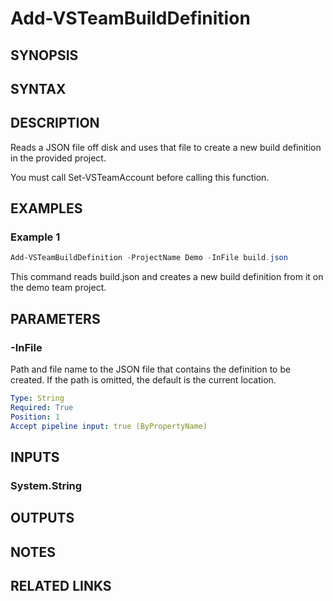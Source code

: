 <!-- #include "./common/header.md" -->

# Add-VSTeamBuildDefinition

## SYNOPSIS

<!-- #include "./synopsis/Add-VSTeamBuildDefinition.md" -->

## SYNTAX

## DESCRIPTION

Reads a JSON file off disk and uses that file to create a new build definition in the provided project.

You must call Set-VSTeamAccount before calling this function.

## EXAMPLES

### Example 1

```powershell
Add-VSTeamBuildDefinition -ProjectName Demo -InFile build.json
```

This command reads build.json and creates a new build definition from it
on the demo team project.

## PARAMETERS

<!-- #include "./params/projectName.md" -->

### -InFile

Path and file name to the JSON file that contains the definition to be created. If the path is omitted, the default is the current location.

```yaml
Type: String
Required: True
Position: 1
Accept pipeline input: true (ByPropertyName)
```

## INPUTS

### System.String

## OUTPUTS

## NOTES

<!-- #include "./common/prerequisites.md" -->

## RELATED LINKS

<!-- #include "./common/related.md" -->
